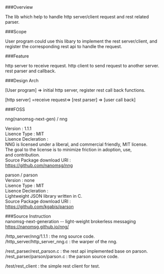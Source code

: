 ###Overview

The lib which help to handle http server/client request and rest related parser.


###Scope


User program could use this libary to implement the rest server/client, and 
register the corresponding rest api to handle the request.


###Feature


http server to receive request.
http client to send request to another server.
rest parser and callback.


###Design Arch

[User program] => initial http server, register rest call back functions.

[http server] =receive request=> [rest parser] => [user call back]


###FOSS

nng(nanomsg-next-gen) / nng  

Version : 1.1.1  
Lisence Type : MIT  
Lisence Decleration :  
NNG is licensed under a liberal, and commercial friendly, MIT license.  
The goal to the license is to minimize friction in adoption, use,  
and contribution.  
Source Package download URI :  
https://github.com/nanomsg/nng  

parson / parson  
Version : none  
Lisence Type : MIT  
Lisence Decleration :  
Lightweight JSON library written in C.  
Source Package download URI :  
https://github.com/kgabis/parson  


###Source Instruction  
nanomsg-next-generation -- light-weight brokerless messaging   
https://nanomsg.github.io/nng/  

/http_server/nng/1.1.1 : the nng source code.  
/http_server/http_server_nng.c : the warper of the nng.  

/rest_parser/rest_parson.c : the rest api implemented base on parson.  
/rest_parser/parson/parson.c : the parson source code.  

/test/rest_client : the simple rest client for test.  
